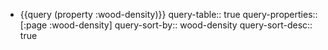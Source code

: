 - {{query (property :wood-density)}}
  query-table:: true
  query-properties:: [:page :wood-density]
  query-sort-by:: wood-density
  query-sort-desc:: true